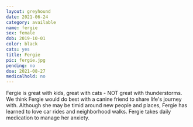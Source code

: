 ```yaml
---
layout: greyhound
date: 2021-06-24
category: available
name: fergie
sex: female
dob: 2019-10-01
color: black
cats: yes
title: Fergie
pic: fergie.jpg
pending: no
doa: 2021-08-27
medicalhold: no
---
```


Fergie is great with kids, great with cats - NOT great with thunderstorms. We think Fergie would do best with a canine friend to share life's journey with. Although she may be timid around new people and places, Fergie has learned to love car rides and neighborhood walks. Fergie takes daily medication to manage her anxiety. 
